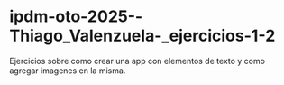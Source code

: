 # ipdm-oto-2025--Thiago_Valenzuela-_ejercicios-1-2
Ejercicios sobre como crear una app con elementos de texto y como agregar imagenes en la misma.
